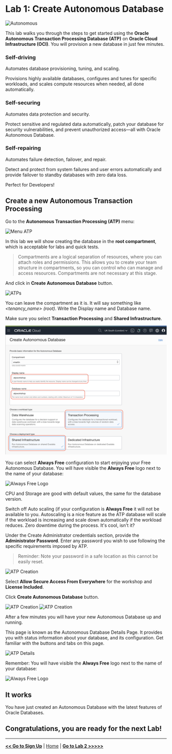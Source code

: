 # Lab 1: Create Autonomous Database

![Autonomous](../images/adb_banner.png)

This lab walks you through the steps to get started using the **Oracle Autonomous Transaction Processing Database (ATP)** on **Oracle Cloud Infrastructure (OCI)**. You will provision a new database in just few minutes.

### Self-driving

Automates database provisioning, tuning, and scaling.

Provisions highly available databases, configures and tunes for specific workloads, and scales compute resources when needed, all done automatically.

### Self-securing

Automates data protection and security.

Protect sensitive and regulated data automatically, patch your database for security vulnerabilities, and prevent unauthorized access—all with Oracle Autonomous Database.

### Self-repairing

Automates failure detection, failover, and repair.

Detect and protect from system failures and user errors automatically and provide failover to standby databases with zero data loss.

Perfect for Developers!

## Create a new Autonomous Transaction Processing

Go to the **Autonomous Transaction Processing (ATP)** menu:

![Menu ATP](./../images/menu_atp.png)

In this lab we will show creating the database in the **root compartment**, which is acceptable for labs and quick tests. 

> Compartments are a logical separation of resources,  where you can attach roles and permissions. This allows you to create your team structure in compartments, so you can control who can manage and access resources. Compartments are not necessary at this stage.

And click in **Create Autonomous Database** button.

![ATPs](./../images/atps.png)

You can leave the compartment as it is. It will say something like _<tenancy_name> (root)_. Write the Display name and Database name.

Make sure you select **Transaction Processing** and **Shared Infrastructure**.

![ATP Creation](../images/atp_creation_1.png)

You can select **Always Free** configuration to start enjoying your Free Autonomous Database. You will have visible the **Always Free** logo next to the name of your database:

![Always Free Logo](../images/always_free_logo.png)

CPU and Storage are good with default values, the same for the database version.

Switch off Auto scaling (if your configuration is **Always Free** it will not be available to you. Autoscaling is a nice feature as the ATP database will scale if the workload is increasing and scale down automatically if the workload reduces. Zero downtime during the process. It's cool, isn't it?

Under the Create Administrator credentials section, provide the **Administrator Password**. Enter any password you wish to use following the specific requirements imposed by ATP.

> Reminder: Note your password in a safe location as this cannot be easily reset.

![ATP Creation](../images/atp_creation_2.png)

Select **Allow Secure Access From Everywhere** for the workshop and **License Included**.

Click **Create Autonomous Database** button.

![ATP Creation](../images/atp_creation_3.png)
![ATP Creation](../images/atp_creation_4.png)

After a few minutes you will have your new Autonomous Database up and running.

This page is known as the Autonomous Database Details Page. It provides you with status information about your database, and its configuration.  Get familiar with the buttons and tabs on this page.

![ATP Details](../images/atp_details.png)

Remember: You will have visible the **Always Free** logo next to the name of your database:

![Always Free Logo](../images/always_free_logo.png)

## It works

You  have just created an Autonomous Database with the latest features of Oracle Databases.

## Congratulations, you are ready for the next Lab!

---

[**<< Go to Sign Up**](../lab0/README.md) | [Home](../README.md) | [**Go to Lab 2 >>>>>**](../lab2/README.md)

